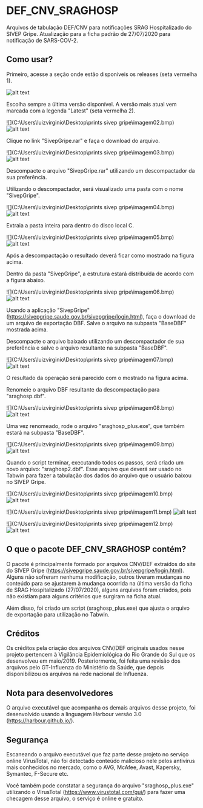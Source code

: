 # DEF_CNV_SRAGHOSP
Arquivos de tabulação DEF/CNV para notificações SRAG Hospitalizado do SIVEP Gripe. Atualização para a ficha padrão de 27/07/2020 para notificação de SARS-COV-2.

## Como usar?

Primeiro, acesse a seção onde estão disponíveis os releases (seta vermelha 1).

![alt text](https://github.com/csis2/DEF_CNV_SRAGHOSP/blob/master/img/imagem01.jpg)

Escolha sempre a última versão disponível. A versão mais atual vem marcada com a legenda "Latest" (seta vermelha 2).

![](C:\Users\luizvirginio\Desktop\prints sivep gripe\imagem02.bmp)
![alt text](https://github.com/csis2/Covid19Tab/blob/master/img/release1.jpg)

Clique no link "SivepGripe.rar" e faça o download do arquivo.

![](C:\Users\luizvirginio\Desktop\prints sivep gripe\imagem03.bmp)
![alt text](https://github.com/csis2/Covid19Tab/blob/master/img/release1.jpg)

Descompacte o arquivo "SivepGripe.rar" utilizando um descompactador da sua preferência.

Utilizando o descompactador, será visualizado uma pasta com o nome "SivepGripe".

![](C:\Users\luizvirginio\Desktop\prints sivep gripe\imagem04.bmp)
![alt text](https://github.com/csis2/Covid19Tab/blob/master/img/release1.jpg)

Extraia a pasta inteira para dentro do disco local C.

![](C:\Users\luizvirginio\Desktop\prints sivep gripe\imagem05.bmp)
![alt text](https://github.com/csis2/Covid19Tab/blob/master/img/release1.jpg)

Após a descompactação o resultado deverá ficar como mostrado na figura acima.

Dentro da pasta "SivepGripe", a estrutura estará distribuída de acordo com a figura abaixo.

![](C:\Users\luizvirginio\Desktop\prints sivep gripe\imagem06.bmp)
![alt text](https://github.com/csis2/Covid19Tab/blob/master/img/release1.jpg)

Usando a aplicação "SivepGripe" (https://sivepgripe.saude.gov.br/sivepgripe/login.html), faça o download de um arquivo de exportação DBF. Salve o arquivo na subpasta "BaseDBF" mostrada acima.

Descompacte o arquivo baixado utilizando um descompactador de sua preferência e salve o arquivo resultante na subpasta "BaseDBF".

![](C:\Users\luizvirginio\Desktop\prints sivep gripe\imagem07.bmp)
![alt text](https://github.com/csis2/Covid19Tab/blob/master/img/release1.jpg)

O resultado da operação será parecido com o mostrado na figura acima.

Renomeie o arquivo DBF resultante da descompactação para "sraghosp.dbf".

![](C:\Users\luizvirginio\Desktop\prints sivep gripe\imagem08.bmp)
![alt text](https://github.com/csis2/Covid19Tab/blob/master/img/release1.jpg)

Uma vez renomeado, rode o arquivo "sraghosp_plus.exe", que também estará na subpasta "BaseDBF".

![](C:\Users\luizvirginio\Desktop\prints sivep gripe\imagem09.bmp)
![alt text](https://github.com/csis2/Covid19Tab/blob/master/img/release1.jpg)

Quando o script terminar, executando todos os passos, será criado um novo arquivo: "sraghosp2.dbf". Esse arquivo que deverá ser usado no Tabwin para fazer a tabulação dos dados do arquivo que o usuário baixou no SIVEP Gripe.

![](C:\Users\luizvirginio\Desktop\prints sivep gripe\imagem10.bmp)
![alt text](https://github.com/csis2/Covid19Tab/blob/master/img/release1.jpg)

![](C:\Users\luizvirginio\Desktop\prints sivep gripe\imagem11.bmp)
![alt text](https://github.com/csis2/Covid19Tab/blob/master/img/release1.jpg)

![](C:\Users\luizvirginio\Desktop\prints sivep gripe\imagem12.bmp)
![alt text](https://github.com/csis2/Covid19Tab/blob/master/img/release1.jpg)

## O que o pacote DEF_CNV_SRAGHOSP contém?

O pacote é principalmente formado por arquivos CNV/DEF extraídos do site do SIVEP Gripe (https://sivepgripe.saude.gov.br/sivepgripe/login.html). Alguns não sofreram nenhuma modificação, outros tiveram mudanças no conteúdo para se ajustarem à mudança ocorrida na última versão da ficha de SRAG Hospitalizado (27/07/2020), alguns arquivos foram criados, pois não existiam para alguns critérios que surgiram na ficha atual.

Além disso, foi criado um script (sraghosp_plus.exe) que ajusta o arquivo de exportação para utilização no Tabwin.

## Créditos

Os créditos pela criação dos arquivos CNV/DEF originais usados nesse projeto pertencem à Vigilância Epidemiológica do Rio Grande do Sul que os desenvolveu em maio/2019. Posteriormente, foi feita uma revisão dos arquivos pelo GT-Influenza do Ministério da Saúde, que depois disponibilizou os arquivos na rede nacional de Influenza.

## Nota para desenvolvedores

O arquivo executável que acompanha os demais arquivos desse projeto, foi desenvolvido usando a linguagem Harbour versão 3.0 (https://harbour.github.io/). 

## Segurança

Escaneando o arquivo executável que faz parte desse projeto no serviço online VirusTotal, não foi detectado conteúdo malicioso nele pelos antivírus mais conhecidos no  mercado, como o AVG, McAfee, Avast, Kapersky, Symantec, F-Secure etc.

Você também pode constatar a segurança do arquivo "sraghosp_plus.exe" utilizando o VirusTotal (https://www.virustotal.com/gui/) para fazer uma checagem desse arquivo, o serviço é online e gratuito.

